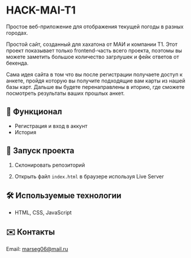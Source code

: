 
# HACK-MAI-T1
Простое веб-приложение для отображения текущей погоды в разных городах.

Простой сайт, созданный для хахатона от МАИ и компании Т1. Этот проект показывает только frontend-часть всего проекта, поэтомы вы можете заметить большое количество загрлушек и фейк ответов от бекенда.

Сама идея сайта в том что вы после регистрации получаете доступ к анкете, пройдя которую вы получите подходящие вам карты из нашей базы карт. Дальше вы будете перенаправлены в иторию, где сможете посмотреть результаты ваших прошлых анкет.


## 📌 Функционал
- Регистрация и вход в аккунт
- История


## 🚀 Запуск проекта
1. Склонировать репозиторий

2. Открыть файл `index.html` в браузере используя Live Server

## 🛠 Используемые технологии
- HTML, CSS, JavaScript




## ✉️ Контакты
Email: marseg06@mail.ru

